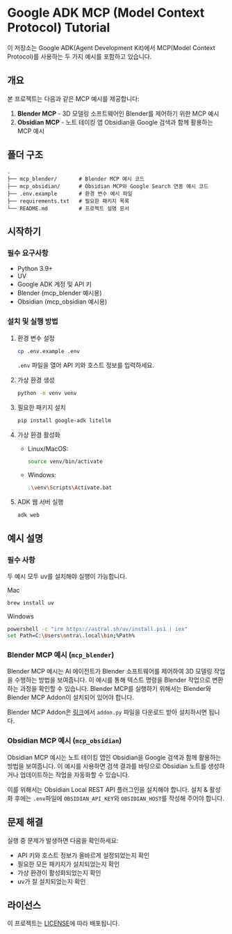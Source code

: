 # Google ADK MCP (Model Context Protocol) Tutorial

이 저장소는 Google ADK(Agent Development Kit)에서 MCP(Model Context Protocol)를 사용하는 두 가지 예시를 포함하고 있습니다.

## 개요

본 프로젝트는 다음과 같은 MCP 예시를 제공합니다:

1. **Blender MCP** - 3D 모델링 소프트웨어인 Blender를 제어하기 위한 MCP 예시
2. **Obsidian MCP** - 노트 테이킹 앱 Obsidian을 Google 검색과 함께 활용하는 MCP 예시

## 폴더 구조

```
.
├── mcp_blender/       # Blender MCP 예시 코드
├── mcp_obsidian/      # Obsidian MCP와 Google Search 연동 예시 코드
├── .env.example       # 환경 변수 예시 파일
├── requirements.txt   # 필요한 패키지 목록
└── README.md          # 프로젝트 설명 문서
```

## 시작하기

### 필수 요구사항

- Python 3.9+
- UV
- Google ADK 계정 및 API 키
- Blender (mcp_blender 예시용)
- Obsidian (mcp_obsidian 예시용)

### 설치 및 실행 방법

1. 환경 변수 설정
   ```bash
   cp .env.example .env
   ```
   `.env` 파일을 열어 API 키와 호스트 정보를 입력하세요.

2. 가상 환경 생성
   ```bash
   python -m venv venv
   ```

3. 필요한 패키지 설치
   ```bash
   pip install google-adk litellm
   ```

4. 가상 환경 활성화
   - Linux/MacOS:
     ```bash
     source venv/bin/activate
     ```
   - Windows:
     ```bash
     .\venv\Scripts\Activate.bat
     ```

5. ADK 웹 서버 실행
   ```bash
   adk web
   ```

## 예시 설명

### 필수 사항

두 예시 모두 uv를 설치해야 실행이 가능합니다.

Mac

```bash
brew install uv
```

Windows

```bash
powershell -c "irm https://astral.sh/uv/install.ps1 | iex" 
set Path=C:\Users\nntra\.local\bin;%Path%
```


### Blender MCP 예시 (`mcp_blender`)

Blender MCP 예시는 AI 에이전트가 Blender 소프트웨어를 제어하여 3D 모델링 작업을 수행하는 방법을 보여줍니다. 이 예시를 통해 텍스트 명령을 Blender 작업으로 변환하는 과정을 확인할 수 있습니다.
Blender MCP를 실행하기 위해서는 Blender와 Blender MCP Addon이 설치되어 있어야 합니다.

Blender MCP Addon은 [링크](https://github.com/ahujasid/blender-mcp)에서 `addon.py` 파일을 다운로드 받아 설치하시면 됩니다.

### Obsidian MCP 예시 (`mcp_obsidian`)

Obsidian MCP 예시는 노트 테이킹 앱인 Obsidian을 Google 검색과 함께 활용하는 방법을 보여줍니다. 이 예시를 사용하면 검색 결과를 바탕으로 Obsidian 노트를 생성하거나 업데이트하는 작업을 자동화할 수 있습니다.

이를 위해서는 Obsidian Local REST API 플러그인을 설치해야 합니다. 설치 & 활성화 후에는 `.env`파일에 `OBSIDIAN_API_KEY`와 `OBSIDIAN_HOST`를 작성해 주어야 합니다.

## 문제 해결

실행 중 문제가 발생하면 다음을 확인하세요:
- API 키와 호스트 정보가 올바르게 설정되었는지 확인
- 필요한 모든 패키지가 설치되었는지 확인
- 가상 환경이 활성화되었는지 확인
- uv가 잘 설치되었는지 확인

## 라이선스

이 프로젝트는 [LICENSE](LICENSE)에 따라 배포됩니다.
